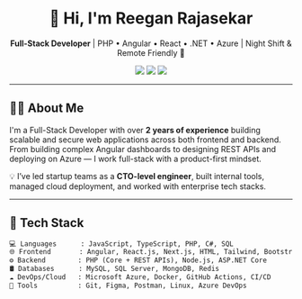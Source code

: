 <h1 align="center">👋 Hi, I'm Reegan Rajasekar</h1>
<p align="center">
  <b>Full-Stack Developer</b> | PHP • Angular • React • .NET • Azure | Night Shift & Remote Friendly 🌙
</p>

<p align="center">
  <a href="https://reegan.is-a.dev" target="_blank"><img src="https://img.shields.io/badge/Portfolio-reegan.is--a.dev-0A66C2?style=for-the-badge&logo=Google-Chrome&logoColor=white"/></a>
  <a href="https://linkedin.com/in/reeganrajasekar" target="_blank"><img src="https://img.shields.io/badge/LinkedIn-reeganrajasekar-0077B5?style=for-the-badge&logo=linkedin&logoColor=white"/></a>
  <a href="mailto:areeganrajasekar@gmail.com"><img src="https://img.shields.io/badge/Email-areeganrajasekar@gmail.com-EA4335?style=for-the-badge&logo=gmail&logoColor=white"/></a>
</p>

---

## 🧑‍💻 About Me

I'm a Full-Stack Developer with over **2 years of experience** building scalable and secure web applications across both frontend and backend.  
From building complex Angular dashboards to designing REST APIs and deploying on Azure — I work full-stack with a product-first mindset.

💡 I’ve led startup teams as a **CTO-level engineer**, built internal tools, managed cloud deployment, and worked with enterprise tech stacks.

---

## 🔧 Tech Stack

```txt
💻 Languages      : JavaScript, TypeScript, PHP, C#, SQL
🌐 Frontend       : Angular, React.js, Next.js, HTML, Tailwind, Bootstrap
⚙️ Backend        : PHP (Core + REST APIs), Node.js, ASP.NET Core
🛢️ Databases      : MySQL, SQL Server, MongoDB, Redis
☁️ DevOps/Cloud   : Microsoft Azure, Docker, GitHub Actions, CI/CD
🧰 Tools          : Git, Figma, Postman, Linux, Azure DevOps
